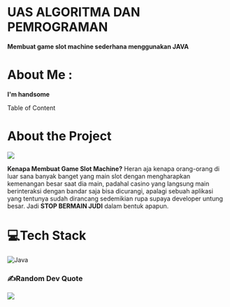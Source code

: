 # UAS ALGORITMA DAN PEMROGRAMAN
**Membuat game slot machine sederhana menggunakan JAVA**

# About Me :
**I'm handsome**

<summary>Table of Content</summary>

# About the Project
<img src="https://images.unsplash.com/photo-1566563255308-753861417000?q=80&w=2070&auto=format&fit=crop&ixlib=rb-4.0.3&ixid=M3wxMjA3fDB8MHxwaG90by1wYWdlfHx8fGVufDB8fHx8fA%3D%3D">


**Kenapa Membuat Game Slot Machine?**
Heran aja kenapa orang-orang di luar sana banyak banget yang main slot dengan mengharapkan kemenangan besar saat dia main, padahal casino yang langsung main berinteraksi dengan bandar saja bisa dicurangi, apalagi sebuah aplikasi yang tentunya sudah dirancang sedemikian rupa supaya developer untung besar. Jadi **STOP BERMAIN JUDI** dalam bentuk apapun. 

# 💻Tech Stack
![Java](https://img.shields.io/badge/java-%23ED8B00.svg?style=for-the-badge&logo=java&logoColor=white)


### ✍️Random Dev Quote
![](https://quotes-github-readme.vercel.app/api?type=horizontal&theme=radical)



